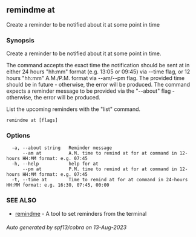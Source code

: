 ## remindme at

Create a reminder to be notified about it at some point in time

### Synopsis

Create a reminder to be notified about it at some point in time.

The command accepts the exact time the notification should be sent at in either 24 hours "hh:mm" format (e.g. 13:05 or 09:45) via --time flag, or 12 hours "hh:mm" A.M./P.M. format via --am/--pm flag.
The provided time should be in future - otherwise, the error will be produced.
The command expects a reminder message to be provided via the "--about" flag - otherwise, the error will be produced.

List the upcoming reminders with the "list" command.

```
remindme at [flags]
```

### Options

```
  -a, --about string   Reminder message
      --am at          A.M. time to remind at for at command in 12-hours HH:MM format: e.g. 07:45
  -h, --help           help for at
      --pm at          P.M. time to remind at for at command in 12-hours HH:MM format: e.g. 07:45
  -t, --time at        Time to remind at for at command in 24-hours HH:MM format: e.g. 16:30, 07:45, 00:00
```

### SEE ALSO

* [remindme](remindme.md)	 - A tool to set reminders from the terminal

###### Auto generated by spf13/cobra on 13-Aug-2023
